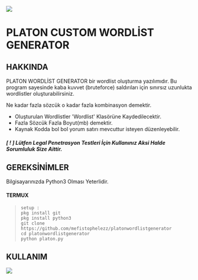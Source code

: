 ![](https://i.ibb.co/pyx37x9/Ads-z.png)
# PLATON CUSTOM WORDLİST GENERATOR
## HAKKINDA

PLATON WORDLİST GENERATOR bir wordlist oluşturma yazılımıdır.
Bu program sayesinde kaba kuvvet (bruteforce) saldırıları
için sınırsız uzunlukta wordlistler oluşturabilirsiniz.

Ne kadar fazla sözcük o kadar fazla kombinasyon demektir.

- Oluşturulan Wordlistler 'Wordlist' Klasörüne Kaydedilecektir.
- Fazla Sözcük Fazla Boyut(mb) demektir.
- Kaynak Kodda bol bol yorum satırı mevcuttur isteyen düzenleyebilir.

#####  [ ! ] Lütfen Legal Penetrasyon Testleri İçin Kullanınız Aksi Halde Sorumluluk Size Aittir.

## GEREKSİNİMLER
Bilgisayarınızda Python3 Olması Yeterlidir.

#### TERMUX
> ```
> setup : 
> pkg install git
> pkg install python3
> git clone https://github.com/mefistophelezz/platonwordlistgenerator
> cd platonwordlistgenerator
> python platon.py
> ```

## KULLANIM
![](https://media.giphy.com/media/l0jXjaibriZme4XeCW/giphy.gif)
